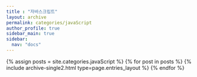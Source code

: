 ```yaml
---
title : "자바스크립트"
layout: archive
permalink: categories/javaScript
author_profile: true
sidebar_main: true
sidebar:
  nav: "docs"
---
```

{% assign posts = site.categories.javaScript %}
{% for post in posts %} {% include archive-single2.html type=page.entries_layout %} {% endfor %}